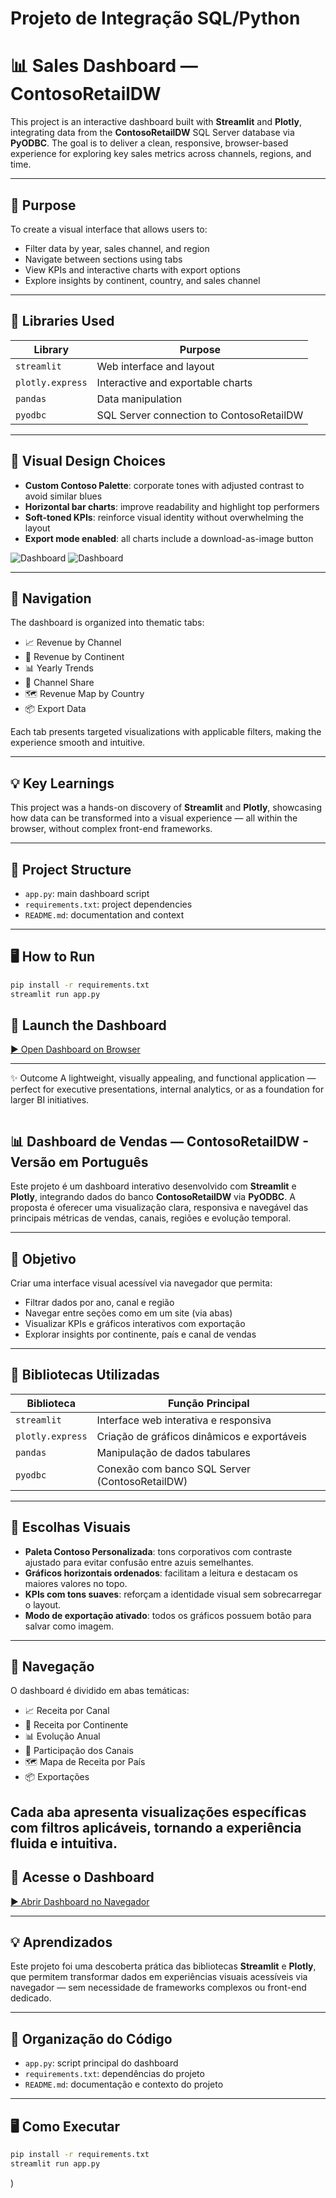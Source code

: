 # Projeto de Integração SQL/Python

# 📊 Sales Dashboard — ContosoRetailDW

This project is an interactive dashboard built with **Streamlit** and **Plotly**, integrating data from the **ContosoRetailDW** SQL Server database via **PyODBC**. The goal is to deliver a clean, responsive, browser-based experience for exploring key sales metrics across channels, regions, and time.

---

## 🚀 Purpose

To create a visual interface that allows users to:

- Filter data by year, sales channel, and region  
- Navigate between sections using tabs  
- View KPIs and interactive charts with export options  
- Explore insights by continent, country, and sales channel

---

## 🧰 Libraries Used

| Library            | Purpose                                               |
|--------------------|-------------------------------------------------------|
| `streamlit`        | Web interface and layout                              |
| `plotly.express`   | Interactive and exportable charts                     |
| `pandas`           | Data manipulation                                     |
| `pyodbc`           | SQL Server connection to ContosoRetailDW              |

---

## 🎨 Visual Design Choices

- **Custom Contoso Palette**: corporate tones with adjusted contrast to avoid similar blues  
- **Horizontal bar charts**: improve readability and highlight top performers  
- **Soft-toned KPIs**: reinforce visual identity without overwhelming the layout  
- **Export mode enabled**: all charts include a download-as-image button

 ![Dashboard](https://github.com/user-attachments/assets/03bb3004-aa85-4272-8a6e-5c372d258d63) 
 ![Dashboard](https://github.com/user-attachments/assets/679de1e3-b1ff-408f-aeb0-04c240736c8f) 

---

## 🧭 Navigation

The dashboard is organized into thematic tabs:

- 📈 Revenue by Channel  
- 📍 Revenue by Continent  
- 📊 Yearly Trends  
- 🥧 Channel Share  
- 🗺️ Revenue Map by Country  
- 📦 Export Data  

Each tab presents targeted visualizations with applicable filters, making the experience smooth and intuitive.

---

## 💡 Key Learnings

This project was a hands-on discovery of **Streamlit** and **Plotly**, showcasing how data can be transformed into a visual experience — all within the browser, without complex front-end frameworks.

---

## 📂 Project Structure

- `app.py`: main dashboard script  
- `requirements.txt`: project dependencies  
- `README.md`: documentation and context

---

## 🖥️ How to Run

```bash
pip install -r requirements.txt
streamlit run app.py
````
## 🚀 Launch the Dashboard

[▶️ Open Dashboard on Browser](http://localhost:8501)

----
✨ Outcome
A lightweight, visually appealing, and functional application — perfect for executive presentations, internal analytics, or as a foundation for larger BI initiatives.
````

````
## 📊 Dashboard de Vendas — ContosoRetailDW - Versão em Português

Este projeto é um dashboard interativo desenvolvido com **Streamlit** e **Plotly**, integrando dados do banco **ContosoRetailDW** via **PyODBC**. A proposta é oferecer uma visualização clara, responsiva e navegável das principais métricas de vendas, canais, regiões e evolução temporal.

---

## 🚀 Objetivo

Criar uma interface visual acessível via navegador que permita:

- Filtrar dados por ano, canal e região
- Navegar entre seções como em um site (via abas)
- Visualizar KPIs e gráficos interativos com exportação
- Explorar insights por continente, país e canal de vendas

---

## 🧰 Bibliotecas Utilizadas

| Biblioteca       | Função Principal                                          |
|------------------|-----------------------------------------------------------|
| `streamlit`      | Interface web interativa e responsiva                     |
| `plotly.express` | Criação de gráficos dinâmicos e exportáveis               |
| `pandas`         | Manipulação de dados tabulares                            |
| `pyodbc`         | Conexão com banco SQL Server (ContosoRetailDW)            |

---

## 🎨 Escolhas Visuais

- **Paleta Contoso Personalizada**: tons corporativos com contraste ajustado para evitar confusão entre azuis semelhantes.
- **Gráficos horizontais ordenados**: facilitam a leitura e destacam os maiores valores no topo.
- **KPIs com tons suaves**: reforçam a identidade visual sem sobrecarregar o layout.
- **Modo de exportação ativado**: todos os gráficos possuem botão para salvar como imagem.

---

## 🧭 Navegação

O dashboard é dividido em abas temáticas:

- 📈 Receita por Canal  
- 📍 Receita por Continente  
- 📊 Evolução Anual  
- 🥧 Participação dos Canais  
- 🗺️ Mapa de Receita por País  
- 📦 Exportações  

Cada aba apresenta visualizações específicas com filtros aplicáveis, tornando a experiência fluida e intuitiva.
---

## 🚀 Acesse o Dashboard

[▶️ Abrir Dashboard no Navegador](http://localhost:8501)


---

## 💡 Aprendizados

Este projeto foi uma descoberta prática das bibliotecas **Streamlit** e **Plotly**, que permitem transformar dados em experiências visuais acessíveis via navegador — sem necessidade de frameworks complexos ou front-end dedicado.

---

## 📂 Organização do Código

- `app.py`: script principal do dashboard
- `requirements.txt`: dependências do projeto
- `README.md`: documentação e contexto do projeto

---

## 🖥️ Como Executar

```bash
pip install -r requirements.txt
streamlit run app.py

````

)
